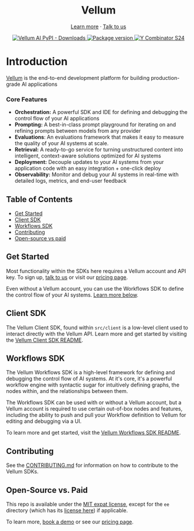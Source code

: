 <p align="center">
  <h1 align="center">
  Vellum
  </h1>
  <p align="center">
    <a href="https://vellum.ai">Learn more</a>
    ·
    <a href="https://www.vellum.ai/landing-pages/request-demo">Talk to us</a>
  </p>
</p>

<p align="center">
  <a href="https://pepy.tech/project/vellum-ai">
    <img src="https://img.shields.io/pypi/dm/vellum-ai" alt="Vellum AI PyPI - Downloads" >
  </a>
  <a href="https://pypi.org/project/vellum-ai" target="_blank">
    <img src="https://img.shields.io/pypi/v/vellum-ai?color=%2334D058&label=pypi%20package" alt="Package version">
  </a>
  <a href="https://www.ycombinator.com/companies/vellum">
    <img src="https://img.shields.io/badge/Y%20Combinator-W23-orange?style=flat-square" alt="Y Combinator S24">
  </a>
</p>

# Introduction

[Vellum](https://www.vellum.ai/) is the end-to-end development platform for building production-grade AI applications

### Core Features

- **Orchestration:** A powerful SDK and IDE for defining and debugging the control flow of your AI applications
- **Prompting:** A best-in-class prompt playground for iterating on and refining prompts between models from any provider
- **Evaluations**: An evaluations framework that makes it easy to measure the quality of your AI systems at scale.
- **Retrieval:** A ready-to-go service for turning unstructured content into intelligent, context-aware solutions
  optimized for AI systems
- **Deployment:** Decouple updates to your AI systems from your application code with an easy integration +
  one-click deploy
- **Observability:** Monitor and debug your AI systems in real-time with detailed logs, metrics, and end-user feedback

## Table of Contents

- [Get Started](#get-started)
- [Client SDK](#client-sdk)
- [Workflows SDK](#workflows-sdk)
- [Contributing](#contributing)
- [Open-source vs paid](#open-source-vs-paid)

## Get Started

Most functionality within the SDKs here requires a Vellum account and API key. To sign up, [talk to us](https://www.vellum.ai/landing-pages/request-demo)
or visit our [pricing page](https://www.vellum.ai/pricing).

Even without a Vellum account, you can use the Workflows SDK to define the control flow of your AI systems. [Learn
more below](#workflows-sdk).

## Client SDK

The Vellum Client SDK, found within `src/client` is a low-level client used to interact directly with the Vellum API.
Learn more and get started by visiting the [Vellum Client SDK README](/src/vellum/client/README.md).

## Workflows SDK

The Vellum Workflows SDK is a high-level framework for defining and debugging the control flow of AI systems. At
it's core, it's a powerful workflow engine with syntactic sugar for intuitively defining graphs, the nodes within,
and the relationships between them.

The Workflows SDK can be used with or without a Vellum account, but a Vellum account is required to use certain
out-of-box nodes and features, including the ability to push and pull your Workflow definition to Vellum for editing
and debugging via a UI.

To learn more and get started, visit the [Vellum Workflows SDK README](/src/vellum/workflows/README.md).

## Contributing

See the [CONTRIBUTING.md](/CONTRIBUTING.md) for information on how to contribute to the Vellum SDKs.

## Open-Source vs. Paid

This repo is available under the [MIT expat license](https://github.com/vellum-ai/vellum-python-sdks/blob/main/LICENSE), except
for the `ee` directory (which has its [license here](https://github.com/vellum-ai/vellum-python-sdks/blob/main/ee/LICENSE)) if applicable.

To learn more, [book a demo](https://www.vellum.ai/landing-pages/request-demo) or see our [pricing page](https://www.vellum.ai/pricing).
